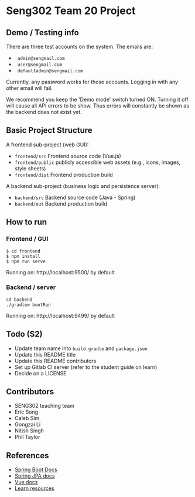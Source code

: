 # Seng302 Team 20 Project

## Demo / Testing info
There are three test accounts on the system. The emails are:
- ` admin@sengmail.com`
- ` user@sengmail.com`
- ` defaultadmin@sengmail.com`

Currently, any password works for those accounts. Logging in with any other email will fail.

We recommend you keep the 'Demo mode' switch turned ON. Turning it off will cause all API errors to be show. Thus errors will constantly be shown as the backend does not exist yet.

## Basic Project Structure

A frontend sub-project (web GUI):

- `frontend/src` Frontend source code (Vue.js)
- `frontend/public` publicly accessible web assets (e.g., icons, images, style sheets)
- `frontend/dist` Frontend production build

A backend sub-project (business logic and persistence server):

- `backend/src` Backend source code (Java - Spring)
- `backend/out` Backend production build

## How to run

### Frontend / GUI

    $ cd frontend
    $ npm install
    $ npm run serve

Running on: http://localhost:9500/ by default

### Backend / server

    cd backend
    ./gradlew bootRun

Running on: http://localhost:9499/ by default

## Todo (S2)

- Update team name into `build.gradle` and `package.json`
- Update this README title
- Update this README contributors
- Set up Gitlab CI server (refer to the student guide on learn)
- Decide on a LICENSE

## Contributors

- SENG302 teaching team
- Eric Song
- Caleb Sim
- Gongzai Li
- Nitish Singh
- Phil Taylor

## References

- [Spring Boot Docs](https://docs.spring.io/spring-boot/docs/current/reference/htmlsingle/)
- [Spring JPA docs](https://docs.spring.io/spring-data/jpa/docs/current/reference/html/)
- [Vue docs](https://vuejs.org/v2/guide/)
- [Learn resources](https://learn.canterbury.ac.nz/course/view.php?id=10577&section=11)
